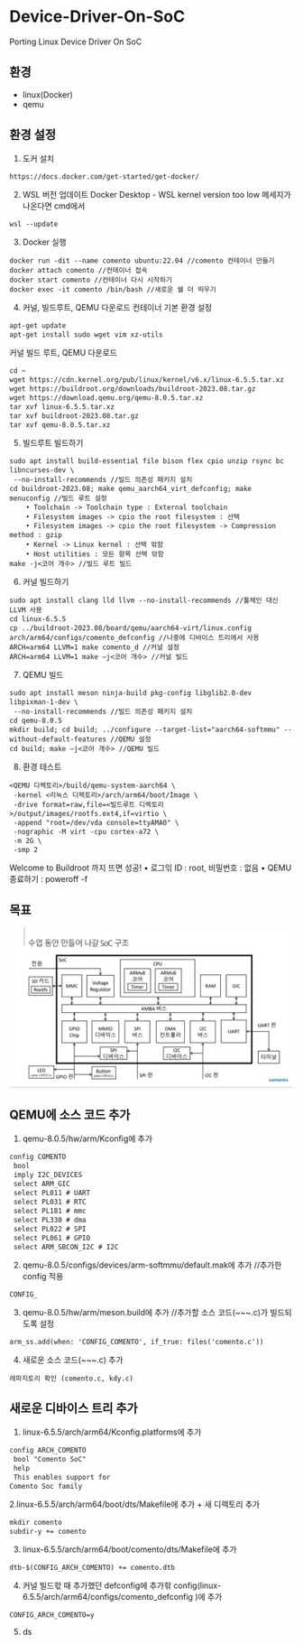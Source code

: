 # Device-Driver-On-SoC
Porting Linux Device Driver On SoC

## 환경
- linux(Docker)
- qemu

## 환경 설정
1. 도커 설치
```
https://docs.docker.com/get-started/get-docker/
```
2. WSL 버전 업데이트
Docker Desktop - WSL kernel version too low 메세지가 나온다면 cmd에서
```
wsl --update
```
3. Docker 실행
```
docker run -dit --name comento ubuntu:22.04 //comento 컨테이너 만들기
docker attach comento //컨테이너 접속
docker start comento //컨테이너 다시 시작하기
docker exec -it comento /bin/bash //새로운 쉘 더 띄우기
```
4. 커널, 빌드루트, QEMU 다운로드
컨테이너 기본 환경 설정
```
apt-get update
apt-get install sudo wget vim xz-utils
```
커널 빌드 루트, QEMU 다운로드
```
cd ~
wget https://cdn.kernel.org/pub/linux/kernel/v6.x/linux-6.5.5.tar.xz
wget https://buildroot.org/downloads/buildroot-2023.08.tar.gz
wget https://download.qemu.org/qemu-8.0.5.tar.xz
tar xvf linux-6.5.5.tar.xz
tar xvf buildroot-2023.08.tar.gz
tar xvf qemu-8.0.5.tar.xz
```
5. 빌드루트 빌드하기
```
sudo apt install build-essential file bison flex cpio unzip rsync bc libncurses-dev \
 --no-install-recommends //빌드 의존성 패키지 설치
cd buildroot-2023.08; make qemu_aarch64_virt_defconfig; make menuconfig //빌드 루트 설정
	• Toolchain -> Toolchain type : External toolchain
	• Filesystem images -> cpio the root filesystem : 선택
	• Filesystem images -> cpio the root filesystem -> Compression method : gzip
	• Kernel -> Linux kernel : 선택 앆함
	• Host utilities : 모든 항목 선택 앆함
make -j<코어 개수> //빌드 루트 빌드
```
6. 커널 빌드하기
```
sudo apt install clang lld llvm --no-install-recommends //툴체인 대신 LLVM 사용
cd linux-6.5.5
cp ../buildroot-2023.08/board/qemu/aarch64-virt/linux.config arch/arm64/configs/comento_defconfig //나중에 디바이스 트리에서 사용
ARCH=arm64 LLVM=1 make comento_d //커널 설정
ARCH=arm64 LLVM=1 make –j<코어 개수> //커널 빌드
```
7. QEMU 빌드
```
sudo apt install meson ninja-build pkg-config libglib2.0-dev libpixman-1-dev \
 --no-install-recommends //빌드 의존성 패키지 설치
cd qemu-8.0.5
mkdir build; cd build; ../configure --target-list="aarch64-softmmu" --without-default-features //QEMU 설정
cd build; make –j<코어 개수> //QEMU 빌드
```
8. 환경 테스트
```
<QEMU 디렉토리>/build/qemu-system-aarch64 \
 -kernel <리눅스 디렉토리>/arch/arm64/boot/Image \
 -drive format=raw,file=<빌드루트 디렉토리>/output/images/rootfs.ext4,if=virtio \
 -append "root=/dev/vda console=ttyAMA0" \
 -nographic -M virt -cpu cortex-a72 \
 -m 2G \
 -smp 2
```
Welcome to Buildroot 까지 뜨면 성공!
• 로그읶 ID : root, 비밀번호 : 없음
• QEMU 종료하기 : poweroff -f

## 목표
![최종 목표](https://github.com/Dae-Yong-Kim/Device-Driver-On-SoC/blob/main/readmefile_image/%EC%B5%9C%EC%A2%85%20%EB%AA%A9%ED%91%9C.jpg)

## QEMU에 소스 코드 추가
1. qemu-8.0.5/hw/arm/Kconfig에 추가
```
config COMENTO
 bool
 imply I2C_DEVICES
 select ARM_GIC
 select PL011 # UART
 select PL031 # RTC
 select PL181 # mmc
 select PL330 # dma
 select PL022 # SPI
 select PL061 # GPIO
 select ARM_SBCON_I2C # I2C
```
2. qemu-8.0.5/configs/devices/arm-softmmu/default.mak에 추가 //추가한 config 적용
```
CONFIG_
```
3. qemu-8.0.5/hw/arm/meson.build에 추가 //추가할 소스 코드(~~~.c)가 빌드되도록 설정
```
arm_ss.add(when: 'CONFIG_COMENTO', if_true: files('comento.c'))
```
4. 새로운 소스 코드(~~~.c) 추가
```
레파지토리 확인 (comento.c, kdy.c)
```

## 새로운 디바이스 트리 추가
1. linux-6.5.5/arch/arm64/Kconfig.platforms에 추가
```
config ARCH_COMENTO
 bool "Comento SoC"
 help
 This enables support for 
Comento Soc family
```
2.linux-6.5.5/arch/arm64/boot/dts/Makefile에 추가 + 새 디렉토리 추가
```
mkdir comento
subdir-y += comento
```
3. linux-6.5.5/arch/arm64/boot/comento/dts/Makefile에 추가
```
dtb-$(CONFIG_ARCH_COMENTO) += comento.dtb
```
4. 커널 빌드핛 때 추가했던 defconfig에 추가핚 config(linux-6.5.5/arch/arm64/configs/comento_defconfig
)에 추가
```
CONFIG_ARCH_COMENTO=y
```
5. ds

